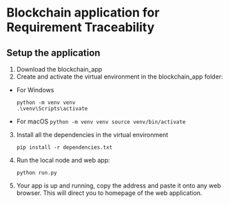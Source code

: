# Blockchain application for Requirement Traceability

## Setup the application
1. Download the blockchain_app
2. Create and activate the virtual environment in the blockchain_app folder:
  - For Windows
	```
	python -m venv venv
	.\venv\Scripts\activate
	```
  - For macOS
    	```
	python -m venv venv
	source venv/bin/activate
    	```
3. Install all the dependencies in the virtual environment
	```
   	pip install -r dependencies.txt
   	```
4. Run the local node and web app:
  	```
  	python run.py
  	```
5. Your app is up and running, copy the address and paste it onto any web browser. This will direct you to homepage of the web application.

